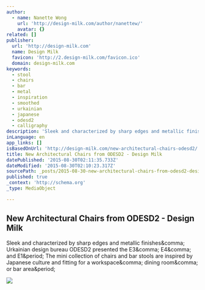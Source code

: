 ```yaml
---
author:
  - name: Nanette Wong
    url: 'http://design-milk.com/author/nanettew/'
    avatar: {}
related: []
publisher:
  url: 'http://design-milk.com'
  name: Design Milk
  favicon: 'http://2.design-milk.com/favicon.ico'
  domain: design-milk.com
keywords:
  - stool
  - chairs
  - bar
  - metal
  - inspiration
  - smoothed
  - urkainian
  - japanese
  - odesd2
  - calligraphy
description: 'Sleek and characterized by sharp edges and metallic finishes, Urkainian design bureau ODESD2 presented the E3, E4, and E1. The mini collection of chairs and bar stools are inspired by Japanese culture and fitting for a workspace, dining room, or bar area.'
inLanguage: en
app_links: []
isBasedOnUrl: 'http://design-milk.com/new-architectural-chairs-odesd2/'
title: New Architectural Chairs from ODESD2 - Design Milk
datePublished: '2015-08-30T02:11:35.733Z'
dateModified: '2015-08-30T02:10:23.317Z'
sourcePath: _posts/2015-08-30-new-architectural-chairs-from-odesd2-design-milk.md
published: true
_context: 'http://schema.org'
_type: MediaObject

---
```

<article style=""><h1>New Architectural Chairs from ODESD2 - Design Milk</h1><p>Sleek and characterized by sharp edges and metallic finishes&amp;comma; Urkainian design bureau ODESD2 presented the E3&amp;comma; E4&amp;comma; and E1&amp;period; The mini collection of chairs and bar stools are inspired by Japanese culture and fitting for a workspace&amp;comma; dining room&amp;comma; or bar area&amp;period;</p><img src="http://0.design-milk.com/images/2015/08/E2_4.jpg" /></article>